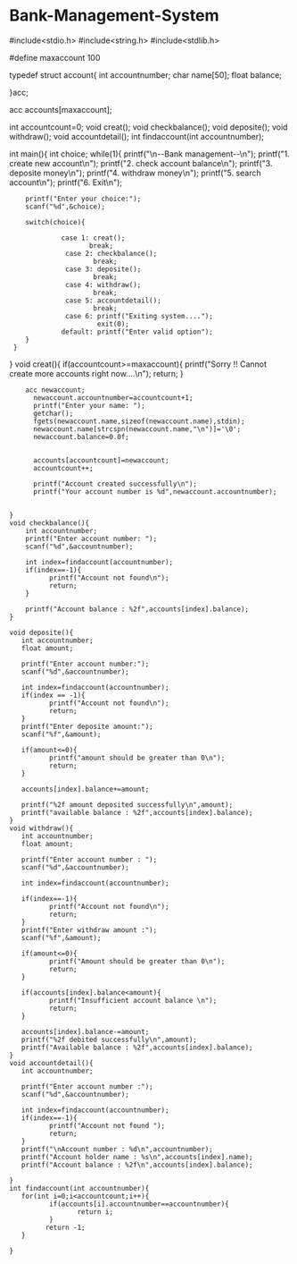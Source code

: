 # Bank-Management-System

#include<stdio.h>
#include<string.h>
#include<stdlib.h>

#define maxaccount 100

typedef struct account{
        int accountnumber;
        char name[50];
        float balance;

}acc;

acc accounts[maxaccount];

int accountcount=0;
 void creat();
  void checkbalance();
  void deposite();
  void withdraw();
  void accountdetail();
  int findaccount(int accountnumber);

int main(){
        int choice;
     while(1){
        printf("\n--Bank management--\n");
        printf("1. create new account\n");
        printf("2. check account balance\n");
        printf("3. deposite money\n");
        printf("4. withdraw money\n");
        printf("5. search account\n");
        printf("6. Exit\n");

        printf("Enter your choice:");
        scanf("%d",&choice);

        switch(choice){
                 
                 case 1: creat();
                        break;
                  case 2: checkbalance();
                         break;
                  case 3: deposite();
                         break;
                  case 4: withdraw();
                         break;
                  case 5: accountdetail();
                         break;
                  case 6: printf("Exiting system....");
                          exit(0);
                 default: printf("Enter valid option");           
        }
     }
}
    void creat(){
        if(accountcount>=maxaccount){
                printf("Sorry !! Cannot create more accounts right now....\n");
                return;
        }

        acc newaccount;
          newaccount.accountnumber=accountcount+1;
          printf("Enter your name: ");
          getchar();
          fgets(newaccount.name,sizeof(newaccount.name),stdin);
          newaccount.name[strcspn(newaccount.name,"\n")]='\0';
          newaccount.balance=0.0f;


          accounts[accountcount]=newaccount;
          accountcount++;

          printf("Account created successfully\n");
          printf("Your account number is %d",newaccount.accountnumber);


    }
    void checkbalance(){
        int accountnumber;
        printf("Enter account number: ");
        scanf("%d",&accountnumber);

        int index=findaccount(accountnumber);
        if(index==-1){
              printf("Account not found\n");
              return;
        }

        printf("Account balance : %2f",accounts[index].balance);
    }

    void deposite(){
       int accountnumber;
       float amount;

       printf("Enter account number:");
       scanf("%d",&accountnumber);

       int index=findaccount(accountnumber);
       if(index == -1){
              printf("Account not found\n");
              return;
       }
       printf("Enter deposite amount:");
       scanf("%f",&amount);

       if(amount<=0){
              printf("amount should be greater than 0\n");
              return;
       }

       accounts[index].balance+=amount;

       printf("%2f amount deposited successfully\n",amount);
       printf("available balance : %2f",accounts[index].balance);
    }
    void withdraw(){
       int accountnumber;
       float amount;
        
       printf("Enter account number : ");
       scanf("%d",&accountnumber);

       int index=findaccount(accountnumber);

       if(index==-1){
              printf("Account not found\n");
              return;
       }
       printf("Enter withdraw amount :");
       scanf("%f",&amount);

       if(amount<=0){
              printf("Amount should be greater than 0\n");
              return;
       }

       if(accounts[index].balance<amount){
              printf("Insufficient account balance \n");
              return;
       }
       
       accounts[index].balance-=amount;
       printf("%2f debited successfully\n",amount);
       printf("Available balance : %2f",accounts[index].balance);
    }
    void accountdetail(){
       int accountnumber;
       
       printf("Enter account number :");
       scanf("%d",&accountnumber);

       int index=findaccount(accountnumber);
       if(index==-1){
              printf("Account not found ");
              return;
       }
       printf("\nAccount number : %d\n",accountnumber);
       printf("Account holder name : %s\n",accounts[index].name);
       printf("Account balance : %2f\n",accounts[index].balance);

    }
    int findaccount(int accountnumber){
       for(int i=0;i<accountcount;i++){
              if(accounts[i].accountnumber==accountnumber){
                     return i;
              }
             return -1;
       }
       
    }
